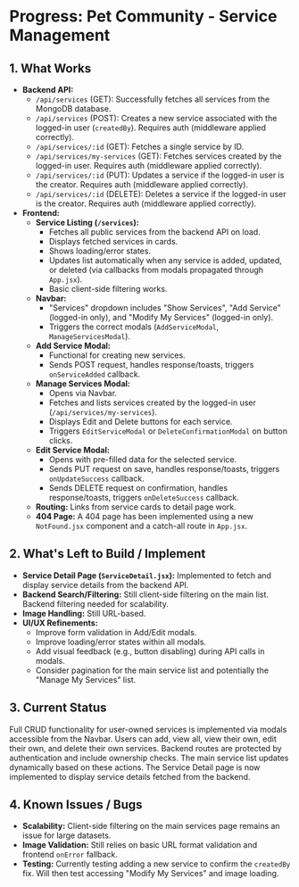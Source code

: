 # Progress: Pet Community - Service Management

## 1. What Works

- **Backend API:**
  - `/api/services` (GET): Successfully fetches all services from the MongoDB database.
  - `/api/services` (POST): Creates a new service associated with the logged-in user (`createdBy`). Requires auth (middleware applied correctly).
  - `/api/services/:id` (GET): Fetches a single service by ID.
  - `/api/services/my-services` (GET): Fetches services created by the logged-in user. Requires auth (middleware applied correctly).
  - `/api/services/:id` (PUT): Updates a service if the logged-in user is the creator. Requires auth (middleware applied correctly).
  - `/api/services/:id` (DELETE): Deletes a service if the logged-in user is the creator. Requires auth (middleware applied correctly).
- **Frontend:**
  - **Service Listing (`/services`):**
    - Fetches all public services from the backend API on load.
    - Displays fetched services in cards.
    - Shows loading/error states.
    - Updates list automatically when any service is added, updated, or deleted (via callbacks from modals propagated through `App.jsx`).
    - Basic client-side filtering works.
  - **Navbar:**
    - "Services" dropdown includes "Show Services", "Add Service" (logged-in only), and "Modify My Services" (logged-in only).
    - Triggers the correct modals (`AddServiceModal`, `ManageServicesModal`).
  - **Add Service Modal:**
    - Functional for creating new services.
    - Sends POST request, handles response/toasts, triggers `onServiceAdded` callback.
  - **Manage Services Modal:**
    - Opens via Navbar.
    - Fetches and lists services created by the logged-in user (`/api/services/my-services`).
    - Displays Edit and Delete buttons for each service.
    - Triggers `EditServiceModal` or `DeleteConfirmationModal` on button clicks.
  - **Edit Service Modal:**
    - Opens with pre-filled data for the selected service.
    - Sends PUT request on save, handles response/toasts, triggers `onUpdateSuccess` callback.
    - Sends DELETE request on confirmation, handles response/toasts, triggers `onDeleteSuccess` callback.
  - **Routing:** Links from service cards to detail page work.
  - **404 Page:** A 404 page has been implemented using a new `NotFound.jsx` component and a catch-all route in `App.jsx`.

## 2. What's Left to Build / Implement

- **Service Detail Page (`ServiceDetail.jsx`):** Implemented to fetch and display service details from the backend API.
- **Backend Search/Filtering:** Still client-side filtering on the main list. Backend filtering needed for scalability.
- **Image Handling:** Still URL-based.
- **UI/UX Refinements:**
  - Improve form validation in Add/Edit modals.
  - Improve loading/error states within all modals.
  - Add visual feedback (e.g., button disabling) during API calls in modals.
  - Consider pagination for the main service list and potentially the "Manage My Services" list.

## 3. Current Status

Full CRUD functionality for user-owned services is implemented via modals accessible from the Navbar. Users can add, view all, view their own, edit their own, and delete their own services. Backend routes are protected by authentication and include ownership checks. The main service list updates dynamically based on these actions. The Service Detail page is now implemented to display service details fetched from the backend.

## 4. Known Issues / Bugs

- **Scalability:** Client-side filtering on the main services page remains an issue for large datasets.
- **Image Validation:** Still relies on basic URL format validation and frontend `onError` fallback.
- **Testing:** Currently testing adding a new service to confirm the `createdBy` fix. Will then test accessing "Modify My Services" and image loading.

